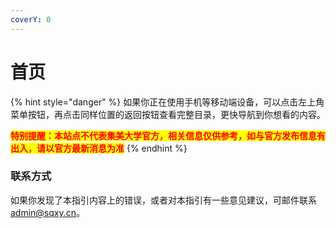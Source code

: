```yaml
---
coverY: 0
---
```


# 首页

{% hint style="danger" %}
如果你正在使用手机等移动端设备，可以点击左上角菜单按钮，再点击同样位置的返回按钮查看完整目录，更快导航到你想看的内容。&#x20;

<mark style="color:red;">**特别提醒：本站点不代表集美大学官方，相关信息仅供参考，如与官方发布信息有出入，请以官方最新消息为准**</mark>
{% endhint %}

### 联系方式

如果你发现了本指引内容上的错误，或者对本指引有一些意见建议，可邮件联系[admin@sqxy.cn](mailto:admin@sqxy.cn)。

